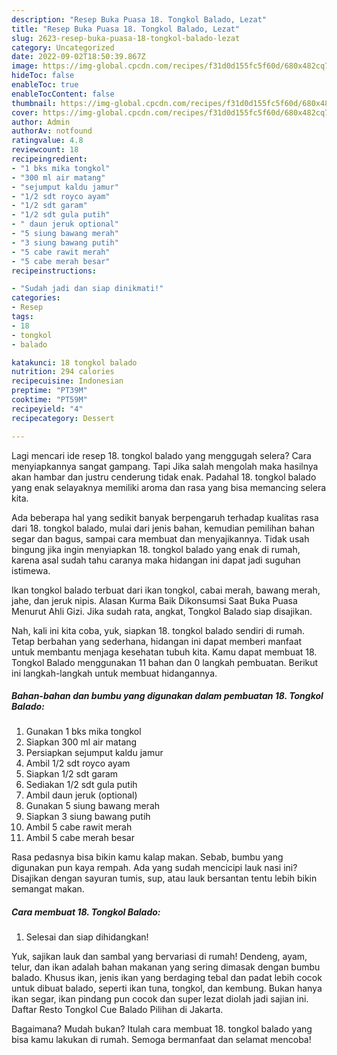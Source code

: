 ```yaml
---
description: "Resep Buka Puasa 18. Tongkol Balado, Lezat"
title: "Resep Buka Puasa 18. Tongkol Balado, Lezat"
slug: 2623-resep-buka-puasa-18-tongkol-balado-lezat
category: Uncategorized
date: 2022-09-02T18:50:39.867Z
image: https://img-global.cpcdn.com/recipes/f31d0d155fc5f60d/680x482cq70/18-tongkol-balado-foto-resep-utama.jpg
hideToc: false
enableToc: true
enableTocContent: false
thumbnail: https://img-global.cpcdn.com/recipes/f31d0d155fc5f60d/680x482cq70/18-tongkol-balado-foto-resep-utama.jpg
cover: https://img-global.cpcdn.com/recipes/f31d0d155fc5f60d/680x482cq70/18-tongkol-balado-foto-resep-utama.jpg
author: Admin
authorAv: notfound
ratingvalue: 4.8
reviewcount: 18
recipeingredient:
- "1 bks mika tongkol"
- "300 ml air matang"
- "sejumput kaldu jamur"
- "1/2 sdt royco ayam"
- "1/2 sdt garam"
- "1/2 sdt gula putih"
- " daun jeruk optional"
- "5 siung bawang merah"
- "3 siung bawang putih"
- "5 cabe rawit merah"
- "5 cabe merah besar"
recipeinstructions:

- "Sudah jadi dan siap dinikmati!"
categories:
- Resep
tags:
- 18
- tongkol
- balado

katakunci: 18 tongkol balado 
nutrition: 294 calories
recipecuisine: Indonesian
preptime: "PT39M"
cooktime: "PT59M"
recipeyield: "4"
recipecategory: Dessert

---
```



Lagi mencari ide resep 18. tongkol balado yang menggugah selera? Cara menyiapkannya sangat gampang. Tapi Jika salah mengolah maka hasilnya akan hambar dan justru cenderung tidak enak. Padahal 18. tongkol balado yang enak selayaknya memiliki aroma dan rasa yang bisa memancing selera kita.


Ada beberapa hal yang sedikit banyak berpengaruh terhadap kualitas rasa dari 18. tongkol balado, mulai dari jenis bahan, kemudian pemilihan bahan segar dan bagus, sampai cara membuat dan menyajikannya. Tidak usah bingung jika ingin menyiapkan 18. tongkol balado yang enak di rumah, karena asal sudah tahu caranya maka hidangan ini dapat jadi suguhan istimewa.

Ikan tongkol balado terbuat dari ikan tongkol, cabai merah, bawang merah, jahe, dan jeruk nipis. Alasan Kurma Baik Dikonsumsi Saat Buka Puasa Menurut Ahli Gizi. Jika sudah rata, angkat, Tongkol Balado siap disajikan.


Nah, kali ini kita coba, yuk, siapkan 18. tongkol balado sendiri di rumah. Tetap berbahan yang sederhana, hidangan ini dapat memberi manfaat untuk membantu menjaga kesehatan tubuh kita. Kamu dapat membuat 18. Tongkol Balado menggunakan 11 bahan dan 0 langkah pembuatan. Berikut ini langkah-langkah untuk membuat hidangannya.

<!--inarticleads1-->

##### Bahan-bahan dan bumbu yang digunakan dalam pembuatan 18. Tongkol Balado:

1. Gunakan 1 bks mika tongkol
1. Siapkan 300 ml air matang
1. Persiapkan sejumput kaldu jamur
1. Ambil 1/2 sdt royco ayam
1. Siapkan 1/2 sdt garam
1. Sediakan 1/2 sdt gula putih
1. Ambil  daun jeruk (optional)
1. Gunakan 5 siung bawang merah
1. Siapkan 3 siung bawang putih
1. Ambil 5 cabe rawit merah
1. Ambil 5 cabe merah besar


Rasa pedasnya bisa bikin kamu kalap makan. Sebab, bumbu yang digunakan pun kaya rempah. Ada yang sudah mencicipi lauk nasi ini? Disajikan dengan sayuran tumis, sup, atau lauk bersantan tentu lebih bikin semangat makan. 

<!--inarticleads2-->

##### Cara membuat 18. Tongkol Balado:


1. Selesai dan siap dihidangkan!

Yuk, sajikan lauk dan sambal yang bervariasi di rumah! Dendeng, ayam, telur, dan ikan adalah bahan makanan yang sering dimasak dengan bumbu balado. Khusus ikan, jenis ikan yang berdaging tebal dan padat lebih cocok untuk dibuat balado, seperti ikan tuna, tongkol, dan kembung. Bukan hanya ikan segar, ikan pindang pun cocok dan super lezat diolah jadi sajian ini. Daftar Resto Tongkol Cue Balado Pilihan di Jakarta. 

Bagaimana? Mudah bukan? Itulah cara membuat 18. tongkol balado yang bisa kamu lakukan di rumah. Semoga bermanfaat dan selamat mencoba!
